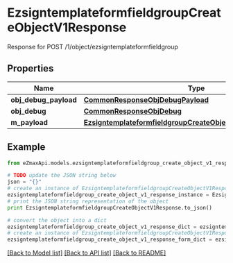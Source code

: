# EzsigntemplateformfieldgroupCreateObjectV1Response

Response for POST /1/object/ezsigntemplateformfieldgroup

## Properties

Name | Type | Description | Notes
------------ | ------------- | ------------- | -------------
**obj_debug_payload** | [**CommonResponseObjDebugPayload**](CommonResponseObjDebugPayload.md) |  | 
**obj_debug** | [**CommonResponseObjDebug**](CommonResponseObjDebug.md) |  | [optional] 
**m_payload** | [**EzsigntemplateformfieldgroupCreateObjectV1ResponseMPayload**](EzsigntemplateformfieldgroupCreateObjectV1ResponseMPayload.md) |  | 

## Example

```python
from eZmaxApi.models.ezsigntemplateformfieldgroup_create_object_v1_response import EzsigntemplateformfieldgroupCreateObjectV1Response

# TODO update the JSON string below
json = "{}"
# create an instance of EzsigntemplateformfieldgroupCreateObjectV1Response from a JSON string
ezsigntemplateformfieldgroup_create_object_v1_response_instance = EzsigntemplateformfieldgroupCreateObjectV1Response.from_json(json)
# print the JSON string representation of the object
print EzsigntemplateformfieldgroupCreateObjectV1Response.to_json()

# convert the object into a dict
ezsigntemplateformfieldgroup_create_object_v1_response_dict = ezsigntemplateformfieldgroup_create_object_v1_response_instance.to_dict()
# create an instance of EzsigntemplateformfieldgroupCreateObjectV1Response from a dict
ezsigntemplateformfieldgroup_create_object_v1_response_form_dict = ezsigntemplateformfieldgroup_create_object_v1_response.from_dict(ezsigntemplateformfieldgroup_create_object_v1_response_dict)
```
[[Back to Model list]](../README.md#documentation-for-models) [[Back to API list]](../README.md#documentation-for-api-endpoints) [[Back to README]](../README.md)


